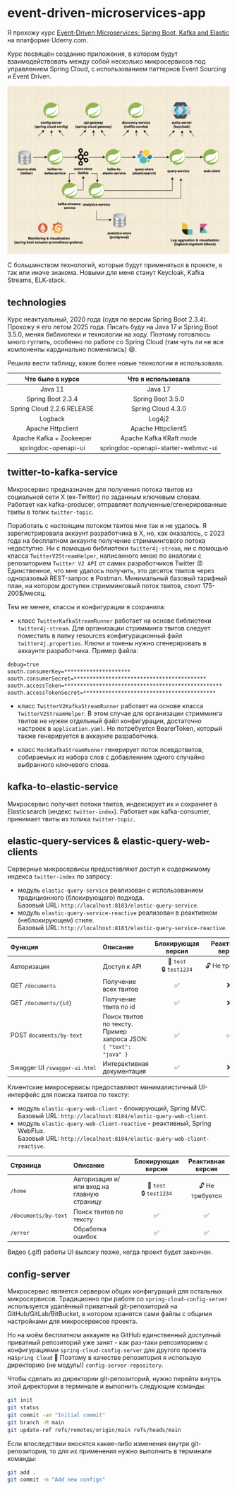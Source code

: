 # event-driven-microservices-app

Я прохожу курс
[Event-Driven Microservices: Spring Boot, Kafka and Elastic](https://www.udemy.com/course/event-driven-microservices-spring-boot-kafka-and-elasticsearch/)
на платформе Udemy.com.

Курс посвящён созданию приложения, в котором будут взаимодействовать между собой несколько микросервисов 
под управлением Spring Cloud, с использованием паттернов Event Sourcing и Event Driven.

![схема приложения](pictures/app-structure.jpg)

С большинством технологий, которые будут применяться в проекте, я так или иначе знакома. Новыми для меня станут 
Keycloak, Kafka Streams, ELK-stack.

## technologies

Курс неактуальный, 2020 года (судя по версии Spring Boot 2.3.4). Прохожу я его летом 2025 года. Писать буду
на Java 17 и Spring Boot 3.5.0, меняя библиотеки и технологии на ходу. Поэтому готовлюсь много гуглить,
особенно по работе со Spring Cloud (там чуть ли не все компоненты кардинально поменялись) :smile:.

Решила вести таблицу, какие более новые технологии я использовала.

| Что было в курсе | Что я использовала |
|:-:|:-:|
| Java 11 | Java 17 |
| Spring Boot 2.3.4 | Spring Boot 3.5.0 |
| Spring Cloud 2.2.6.RELEASE | Spring Cloud 4.3.0 |
| Logback | Log4j2 |
| Apache Httpclient | Apache Httpclient5 |
| Apache Kafka + Zookeeper | Apache Kafka KRaft mode |
| springdoc-openapi-ui | springdoc-openapi-starter-webmvc-ui |

## twitter-to-kafka-service

Микросервис предназначен для получения потока твитов из социальной сети X (ex-Twitter) по заданным ключевым
словам. Работает как kafka-producer, отправляет полученные/сгенерированные твиты в топик `twitter-topic`.

Поработать с настоящим потоком твитов мне так и не удалось. Я зарегистрировала аккаунт разработчика в 
X, но, как оказалось, с 2023 года на бесплатном аккаунте получение стриммингового потока 
недоступно. Ни с помощью библиотеки `twitter4j-stream`, ни с помощью класса `TwitterV2StreamHelper`, 
написанного мною по аналогии с репозиторием `Twitter V2 API` от самих разработчиков Twitter :angry: 
Единственное, что мне удалось получить, это десяток твитов через одноразовый REST-запрос в Postman. 
Минимальный базовый тарифный план, на котором доступен стримминговый поток твитов, стоит 175-200$/месяц.

Тем не менее, классы и конфигурации я сохранила:

- класс `TwitterKafkaStreamRunner` работает на основе библиотеки `twitter4j-stream`. Для организации 
стримминга твитов следует поместить в папку resources конфигурационный файл `twitter4j.properties`. 
Ключи и токены нужно сгенерировать в аккаунте разработчика. Пример файла:

```properties
debug=true
oauth.consumerKey=*********************
oauth.consumerSecret=******************************************
oauth.accessToken=**************************************************
oauth.accessTokenSecret=******************************************
```

- класс `TwitterV2KafkaStreamRunner` работает на основе класса `TwitterV2StreamHelper`. В этом случае
для организации стримминга твитов не нужен отдельный файл конфигурации, достаточно настроек в
`application.yaml`. Но потребуется BearerToken, который также генерируется в аккаунте разработчика.

- класс `MockKafkaStreamRunner` генерирует поток псевдотвитов, собираемых из набора слов с добавлением 
одного случайно выбранного ключевого слова.

## kafka-to-elastic-service

Микросервис получает потоки твитов, индексирует их и сохраняет в Elasticsearch (индекс `twitter-index`).
Работает как kafka-consumer, принимает твиты из топика `twitter-topic`.

## elastic-query-services & elastic-query-web-clients

Серверные микросервисы предоставляют доступ к содержимому индекса `twitter-index` по запросу:
- модуль `elastic-query-service` реализован с использованием традиционного (блокирующего) подхода.  
Базовый URL: `http://localhost:8183/elastic-query-service`.
- модуль `elastic-query-service-reactive` реализован в реактивном (неблокирующем) стиле.  
Базовый URL: `http://localhost:8183/elastic-query-service-reactive`.

| Функция                                 | Описание                                                                      |               Блокирующая версия               |        Реактивная версия        |
|:----------------------------------------|:------------------------------------------------------------------------------|:----------------------------------------------:|:-------------------------------:|
| Авторизация                             | Доступ к API                                                                  | :key:&nbsp;`test` <br/> :lock:&nbsp;`test1234` | :unlock:&nbsp;Не&nbsp;требуется |
| GET `/documents`                        | Получение всех твитов                                                         |               :white_check_mark:               |               :x:               |
| GET `/documents/{id}`                   | Получение твита по id                                                         |               :white_check_mark:               |               :x:               |
| POST&nbsp;`documents/by‑text`           | Поиск твитов по тексту. <br/> Пример запроса JSON: <br/> `{ "text": "java" }` |               :white_check_mark:               |       :white_check_mark:        |
| Swagger&nbsp;UI&nbsp;`/swagger‑ui.html` | Интерактивная документация                                                    |               :white_check_mark:               |               :x:               |
 
Клиентские микросервисы предоставляют минималистичный UI-интерфейс для поиска твитов по тексту:
- модуль `elastic-query-web-client` - блокирующий, Spring MVC.  
Базовый URL: `http://localhost:8184/elastic-query-web-client`.
- модуль `elastic-query-web-client-reactive` - реактивный, Spring WebFlux.  
Базовый URL: `http://localhost:8184/elastic-query-web-client-reactive`.

| Страница             | Описание                                   |               Блокирующая версия               |   Реактивная версия   |
|:---------------------|:-------------------------------------------|:----------------------------------------------:|:---------------------:|
| `/home`              | Авторизация и/или вход на главную страницу | :key:&nbsp;`test` <br/> :lock:&nbsp;`test1234` | :unlock: Не требуется |
| `/documents/by‑text` | Поиск твитов по тексту                     |               :white_check_mark:               |  :white_check_mark:   |
| `/error`             | Обработка ошибок                           |               :white_check_mark:               |  :white_check_mark:   |                                                                              

Видео (.gif) работы UI выложу позже, когда проект будет закончен.

## config-server

Микросервис является сервером общих конфигураций для остальных микросервисов. Традиционно при работе со
`spring-cloud-config-server` используется удалённый приватный git-репозиторий на GitHub/GitLab/BitBucket,
в котором хранятся сами файлы с общими настройками для микросервисов проекта.

Но на моём бесплатном аккаунте на GitHub единственный доступный приватный репозиторий уже занят -
как раз-таки репозиторием с конфигурациями `spring-cloud-config-server` для другого проекта на`Spring Cloud`
:slightly_smiling_face:	Поэтому в качестве репозитория я использую директорию (не модуль!)
`config-server-repository`.

Чтобы сделать из директории git-репозиторий, нужно перейти внутрь этой директории в терминале и выполнить
следующие команды:
```bash
git init
git status
git commit -am "Initial commit"
git branch -M main
git update-ref refs/remotes/origin/main refs/heads/main
```
Если впоследствии вносятся какие-либо изменения внутри git-репозитория, то для их применения нужно выполнить
в терминале команды:
```bash
git add .
git commit -m "Add new configs"
```
